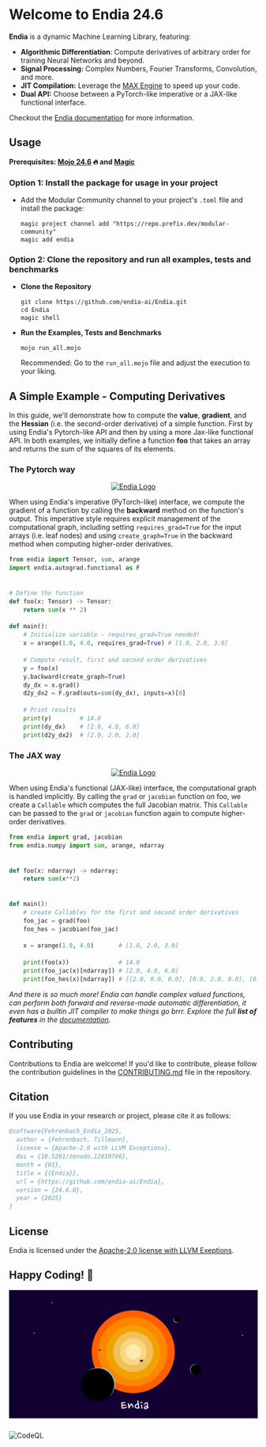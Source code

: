 # Welcome to Endia 24.6

**Endia** is a dynamic Machine Learning Library, featuring:

- **Algorithmic Differentiation**: Compute derivatives of arbitrary order for training Neural Networks and beyond.
- **Signal Processing:** Complex Numbers, Fourier Transforms, Convolution, and more.
- **JIT Compilation:** Leverage the [MAX Engine](https://www.modular.com/) to speed up your code.
- **Dual API:** Choose between a PyTorch-like imperative or a JAX-like functional interface.

<!-- <div align="center">
  
  [Website] | [Docs] | [Getting Started]

  [Website]: https://endia.vercel.app/
  [Docs]: https://endia.vercel.app/docs/array
  [Getting Started]: https://endia.vercel.app/docs/get_started

</div> -->

Checkout the [Endia documentation](https://endia.vercel.app/docs/array) for more information.

## Usage

**Prerequisites: [Mojo 24.6](https://docs.modular.com/mojo/manual/get-started) 🔥 and [Magic](https://docs.modular.com/magic/)**

### Option 1: Install the package for usage in your project

- Add the Modular Community channel to your project's `.toml` file and install the package:

  ```shell
  magic project channel add "https://repo.prefix.dev/modular-community"
  magic add endia
  ```



### Option 2: Clone the repository and run all examples, tests and benchmarks

- **Clone the Repository**

    ```shell
    git clone https://github.com/endia-ai/Endia.git
    cd Endia
    magic shell
    ```

- **Run the Examples, Tests and Benchmarks**

    ```shell
    mojo run_all.mojo
    ````

    Recommended: Go to the `run_all.mojo` file and adjust the execution to your liking.

####

## A Simple Example - Computing Derivatives

In this guide, we'll demonstrate how to compute the **value**, **gradient**, and the **Hessian** (i.e. the second-order derivative) of a simple function. First by using Endia's Pytorch-like API and then by using a more Jax-like functional API. In both examples, we initially define a function **foo** that takes an array and returns the sum of the squares of its elements.

### The **Pytorch** way

<!-- markdownlint-disable MD033 -->
<p align="center">
  <a href="https://pytorch.org/docs/stable/index.html">
    <img src="assets/pytorch_logo.png" alt="Endia Logo" width="40">
  </a>
</p>

When using Endia's imperative (PyTorch-like) interface, we compute the gradient of a function by calling the **backward** method on the function's output. This imperative style requires explicit management of the computational graph, including setting `requires_grad=True` for the input arrays (i.e. leaf nodes) and using `create_graph=True` in the backward method when computing higher-order derivatives.

```python
from endia import Tensor, sum, arange
import endia.autograd.functional as F


# Define the function
def foo(x: Tensor) -> Tensor:
    return sum(x ** 2)

def main():
    # Initialize variable - requires_grad=True needed!
    x = arange(1.0, 4.0, requires_grad=True) # [1.0, 2.0, 3.0]

    # Compute result, first and second order derivatives
    y = foo(x)
    y.backward(create_graph=True)            
    dy_dx = x.grad()
    d2y_dx2 = F.grad(outs=sum(dy_dx), inputs=x)[0]

    # Print results
    print(y)        # 14.0
    print(dy_dx)    # [2.0, 4.0, 6.0]
    print(d2y_dx2)  # [2.0, 2.0, 2.0]
```

### The **JAX** way

<!-- markdownlint-disable MD033 -->
<p align="center">
  <a href="https://jax.readthedocs.io/en/latest/quickstart.html">
    <img src="assets/jax_logo.png" alt="Endia Logo" width="65">
  </a>
</p>

When using Endia's functional (JAX-like) interface, the computational graph is handled implicitly. By calling the `grad` or `jacobian` function on foo, we create a `Callable` which computes the full Jacobian matrix. This `Callable` can be passed to the `grad` or `jacobian` function again to compute higher-order derivatives.

```python
from endia import grad, jacobian
from endia.numpy import sum, arange, ndarray


def foo(x: ndarray) -> ndarray:
    return sum(x**2)


def main():
    # create Callables for the first and second order derivatives
    foo_jac = grad(foo)
    foo_hes = jacobian(foo_jac)

    x = arange(1.0, 4.0)       # [1.0, 2.0, 3.0]

    print(foo(x))              # 14.0
    print(foo_jac(x)[ndarray]) # [2.0, 4.0, 6.0]
    print(foo_hes(x)[ndarray]) # [[2.0, 0.0, 0.0], [0.0, 2.0, 0.0], [0.0, 0.0, 2.0]]
```

*And there is so much more! Endia can handle complex valued functions, can perform both forward and reverse-mode automatic differentiation, it even has a builtin JIT compiler to make things go brrr. Explore the full **list of features** in the [documentation](https://endia.vercel.app/docs/array).*
<!-- 
## Why another ML framework?

*"Nothing in life is to be feared, it is only to be understood. Now is the time to understand more, so that we may fear less."* - Marie Curie

Guided by this core belief, we embarked on a challenging journey to build something from first principles — a framework that is both powerful 🚀 and transparent 📐. Endia is crafted to be more than just a tool; it's a window into the algorithms you work with, stripping away layers of abstraction to reveal the underlying logic 🧠. In contrast to other popular Scientific Computing libraries which are built on piles of decades-old legacy Fortran and C++ code (like NumPy, for example), Endia is built on top of a uniquely minimalistic stack: -->

<!-- <div align="center" style="max-width: 600px; margin: auto;">
  <img src="./assets/endia_stack_concept.png" alt="Endia Stack concept Image" style="max-width: 100%;" />
</div> -->

## Contributing

Contributions to Endia are welcome! If you'd like to contribute, please follow the contribution guidelines in the [CONTRIBUTING.md](https://github.com/endia-ai/Endia/blob/main/CONTRIBUTING.md) file in the repository.

## Citation

If you use Endia in your research or project, please cite it as follows:

```bibtex
@software{Fehrenbach_Endia_2025,
  author = {Fehrenbach, Tillmann},
  license = {Apache-2.0 with LLVM Exceptions},
  doi = {10.5281/zenodo.12810766},
  month = {01},
  title = {{Endia}},
  url = {https://github.com/endia-ai/Endia},
  version = {24.6.0},
  year = {2025}
}
```

## License

Endia is licensed under the [Apache-2.0 license with LLVM Exeptions](https://github.com/endia-ai/Endia/blob/main/LICENSE).

## Happy Coding! 🚀

<div align="center" style="max-width: 1000px; margin: auto;">
  <img src="./assets/title_image.png" alt="Endia Title Image" style="max-width: 100%;" />
</div>

### 

![CodeQL](https://github.com/endia-ai/Endia/workflows/CodeQL/badge.svg)